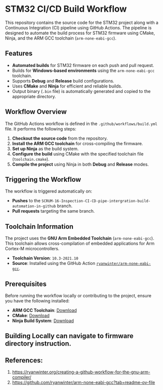 # STM32 CI/CD Build Workflow

This repository contains the source code for the STM32 project along with a Continuous Integration (CI) pipeline using GitHub Actions. The pipeline is designed to automate the build process for STM32 firmware using CMake, Ninja, and the ARM GCC toolchain (`arm-none-eabi-gcc`).

## Features

- **Automated builds** for STM32 firmware on each push and pull request.
- Builds for **Windows-based environments** using the `arm-none-eabi-gcc` toolchain.
- Supports **Debug** and **Release** build configurations.
- Uses **CMake** and **Ninja** for efficient and reliable builds.
- Output binary (`.bin` file) is automatically generated and copied to the appropriate directory.

## Workflow Overview

The GitHub Actions workflow is defined in the `.github/workflows/build.yml` file. It performs the following steps:

1. **Checkout the source code** from the repository.
2. **Install the ARM GCC toolchain** for cross-compiling the firmware.
3. **Set up Ninja** as the build system.
4. **Configure the build** using CMake with the specified toolchain file (`toolchain.cmake`).
5. **Compile the project** using Ninja in both **Debug** and **Release** modes.

## Triggering the Workflow

The workflow is triggered automatically on:

- **Pushes** to the `SCRUM-16-Inspection-CI-CD-pipe-intergration-build-automation-in-github` branch.
- **Pull requests** targeting the same branch.

## Toolchain Information

The project uses the **GNU Arm Embedded Toolchain** (`arm-none-eabi-gcc`). This toolchain allows cross-compilation of embedded applications for Arm Cortex-M microcontrollers.

- **Toolchain Version**: `10.3-2021.10`
- **Source**: Installed using the GitHub Action [`ryanwinter/arm-none-eabi-gcc`](https://github.com/marketplace/actions/gnu-arm-embedded-toolchain).

## Prerequisites

Before running the workflow locally or contributing to the project, ensure you have the following installed:

- **ARM GCC Toolchain**: [Download](https://developer.arm.com/tools-and-software/open-source-software/developer-tools/gnu-toolchain/gnu-rm)
- **CMake**: [Download](https://cmake.org/download/)
- **Ninja Build System**: [Download](https://ninja-build.org/)

## Building Locally can navigate to firmware directory instruction.

## References:
1. https://ryanwinter.org/creating-a-github-workflow-for-the-gnu-arm-compiler/
2. https://github.com/ryanwinter/arm-none-eabi-gcc?tab=readme-ov-file
